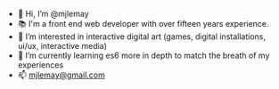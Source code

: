 - 👋 Hi, I’m @mjlemay
- 📚 I'm a front end web developer with over fifteen years experience.
- 👀 I’m interested in interactive digital art (games, digital installations, ui/ux, interactive media)
- 🌱 I’m currently learning es6 more in depth to match the breath of my experiences
- 📫 mjlemay@gmail.com

